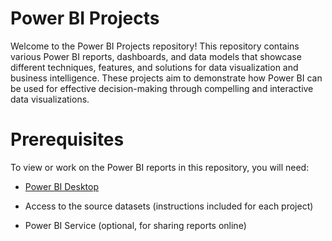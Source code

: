 # Power BI Projects
Welcome to the Power BI Projects repository! This repository contains various Power BI reports, dashboards, and data models that showcase different techniques, features, and solutions for data visualization and business intelligence. These projects aim to demonstrate how Power BI can be used for effective decision-making through compelling and interactive data visualizations.
# Prerequisites
To view or work on the Power BI reports in this repository, you will need:

- [Power BI Desktop](https://powerbi.microsoft.com/desktop/)

- Access to the source datasets (instructions included for each project)

- Power BI Service (optional, for sharing reports online)

